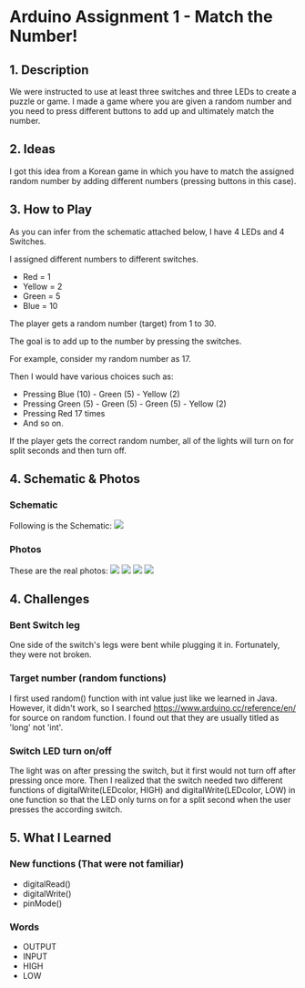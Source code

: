 # Arduino Assignment 1 - Match the Number!

## 1. Description

We were instructed to use at least three switches and three LEDs to create a puzzle or game.
I made a game where you are given a random number and you need to press different buttons to add up and ultimately match the number. 

## 2. Ideas

I got this idea from a Korean game in which you have to match the assigned random number by adding different numbers (pressing buttons in this case). 

## 3. How to Play

As you can infer from the schematic attached below, I have 4 LEDs and 4 Switches. 

I assigned different numbers to different switches.
- Red = 1
- Yellow = 2
- Green = 5
- Blue = 10

The player gets a random number (target) from 1 to 30.

The goal is to add up to the number by pressing the switches.

For example, consider my random number as 17.

Then I would have various choices such as:
- Pressing Blue (10) - Green (5) - Yellow (2)
- Pressing Green (5) - Green (5) - Green (5) - Yellow (2)
- Pressing Red 17 times
- And so on.

If the player gets the correct random number, all of the lights will turn on for split seconds and then turn off.


## 4. Schematic & Photos

### Schematic

Following is the Schematic:
![](Images/Schematic.jpeg)

### Photos

These are the real photos:
![](Images/photo1.jpeg)
![](Images/photo2.jpeg)
![](Images/photo3.jpeg)
![](Images/photo4.jpeg)


## 4. Challenges

### Bent Switch leg
One side of the switch's legs were bent while plugging it in. Fortunately, they were not broken. 

### Target number (random functions)
I first used random() function with int value just like we learned in Java.
However, it didn't work, so I searched https://www.arduino.cc/reference/en/ for source on random function.
I found out that they are usually titled as 'long' not 'int'.

### Switch LED turn on/off
The light was on after pressing the switch, but it first would not turn off after pressing once more.
Then I realized that the switch needed two different functions of digitalWrite(LEDcolor, HIGH) and digitalWrite(LEDcolor, LOW) in one function so that the LED only turns on for a split second when the user presses the according switch.


## 5. What I Learned

### New functions (That were not familiar)
- digitalRead()
- digitalWrite()
- pinMode()

### Words
- OUTPUT
- INPUT
- HIGH
- LOW
